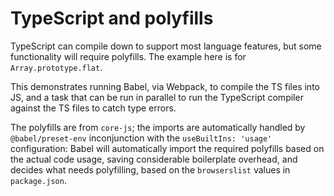 # TypeScript and polyfills

TypeScript can compile down to support most language features, but some functionality will
require polyfills. The example here is for `Array.prototype.flat`.

This demonstrates running Babel, via Webpack, to compile the TS files into JS, and a task that can be
run in parallel to run the TypeScript compiler against the TS files to catch type errors.

The polyfills are from `core-js`; the imports are automatically handled by `@babel/preset-env`
inconjunction with the `useBuiltIns: 'usage'` configuration: Babel will automatically import
the required polyfills based on the actual code usage, saving considerable boilerplate overhead,
and decides what needs polyfilling, based on the `browserslist` values in `package.json`.

